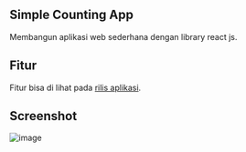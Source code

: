 ## Simple Counting App

Membangun aplikasi web sederhana dengan library react js.

## Fitur

Fitur bisa di lihat pada <a href="https://github.com/galihap76/simple-counting-app-react-js/releases">rilis aplikasi</a>.

## Screenshot

![image](https://github.com/user-attachments/assets/e15f8506-4d2e-40ed-b448-c7f62e67c97b)

